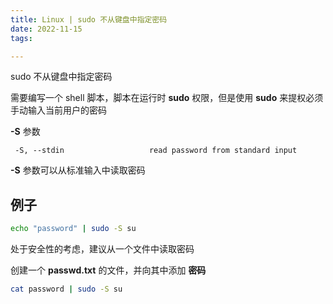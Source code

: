 ```yaml
---
title: Linux | sudo 不从键盘中指定密码
date: 2022-11-15
tags:

---
```


sudo 不从键盘中指定密码

<!-- more -->

需要编写一个 shell 脚本，脚本在运行时 **sudo** 权限，但是使用 **sudo** 来提权必须手动输入当前用户的密码

**-S** 参数

```
 -S, --stdin                   read password from standard input
```

**-S** 参数可以从标准输入中读取密码

## 例子

```bash
echo "password" | sudo -S su
```

处于安全性的考虑，建议从一个文件中读取密码

创建一个  **passwd.txt** 的文件，并向其中添加 **密码**

```bash
cat password | sudo -S su
```





